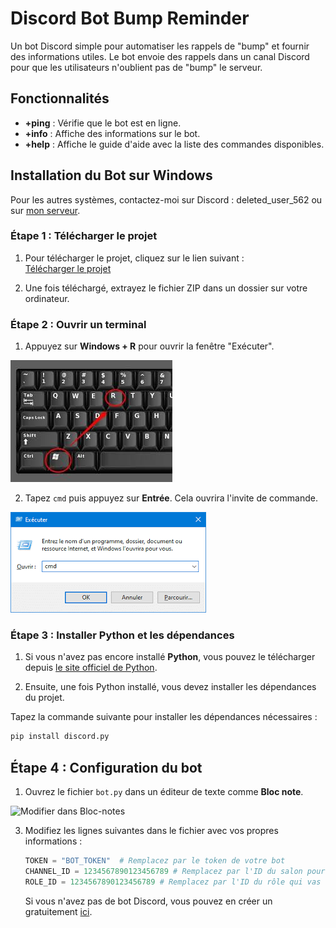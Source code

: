 # Discord Bot Bump Reminder

Un bot Discord simple pour automatiser les rappels de "bump" et fournir des informations utiles. Le bot envoie des rappels dans un canal Discord pour que les utilisateurs n'oublient pas de "bump" le serveur.

## Fonctionnalités

- **+ping** : Vérifie que le bot est en ligne.
- **+info** : Affiche des informations sur le bot.
- **+help** : Affiche le guide d'aide avec la liste des commandes disponibles.

## Installation du Bot sur Windows
Pour les autres systèmes, contactez-moi sur Discord : deleted_user_562 ou sur [mon serveur](https://discord.gg/kkuU6CbQBG).

### Étape 1 : Télécharger le projet

1. Pour télécharger le projet, cliquez sur le lien suivant :  
   [Télécharger le projet](https://github.com/delete-user-56/Discord-Bot-Bump-Reminder/archive/refs/heads/main.zip)
   
2. Une fois téléchargé, extrayez le fichier ZIP dans un dossier sur votre ordinateur.

### Étape 2 : Ouvrir un terminal

1. Appuyez sur **Windows + R** pour ouvrir la fenêtre "Exécuter".

![Ouverture Executer](pictures/WIN+R.jpg)

2. Tapez `cmd` puis appuyez sur **Entrée**. Cela ouvrira l'invite de commande.

![Ouverture CMD](pictures/CMD.png)

### Étape 3 : Installer Python et les dépendances

1. Si vous n'avez pas encore installé **Python**, vous pouvez le télécharger depuis [le site officiel de Python](https://www.python.org/downloads/).

2. Ensuite, une fois Python installé, vous devez installer les dépendances du projet.

Tapez la commande suivante pour installer les dépendances nécessaires :

   ```bash
   pip install discord.py
````

## Étape 4 : Configuration du bot

1. Ouvrez le fichier `bot.py` dans un éditeur de texte comme **Bloc note**.

![Modifier dans Bloc-notes](pictures/ouvrir_avec_blocnote.png)

3. Modifiez les lignes suivantes dans le fichier avec vos propres informations :

   ```python
   TOKEN = "BOT_TOKEN"  # Remplacez par le token de votre bot
   CHANNEL_ID = 1234567890123456789 # Remplacez par l'ID du salon pour bumpe
   ROLE_ID = 1234567890123456789 # Remplacez par l'ID du rôle qui vas etre ping toutes les 5 heurs
   ````
   Si vous n'avez pas de bot Discord, vous pouvez en créer un gratuitement [ici](https://discord.com/developers/applications).
